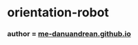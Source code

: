 # orientation-robot
### author = <a href=https://me-danuandrean.github.io>me-danuandrean.github.io</a>
